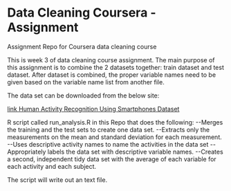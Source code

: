 Data Cleaning Coursera - Assignment
===================================

Assignment Repo for Coursera data cleaning course

This is week 3 of data cleaning course assignment. The main purpose of this assignment is to combine the 2 datasets
together: train dataset and test dataset. After dataset is combined, the proper variable names need to be given based
on the variable name list from another file.

The data set can be downloaded from the below site:

[link Human Activity Recognition Using Smartphones Dataset](<https://d396qusza40orc.cloudfront.net/getdata%2Fprojectfiles%2FUCI%20HAR%20Dataset.zip>)

R script called run_analysis.R in this Repo that does the following:
  --Merges the training and the test sets to create one data set.
  --Extracts only the measurements on the mean and standard deviation for each measurement. 
  --Uses descriptive activity names to name the activities in the data set
  --Appropriately labels the data set with descriptive variable names. 
  --Creates a second, independent tidy data set with the average of each variable for each activity and each subject. 
  
The script will write out an text file.
